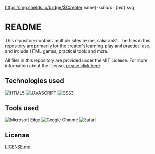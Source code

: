 https://img.shields.io/badge/${Creater name}-${sahara}-${red}.svg

# README

This repository contains multiple sites by me, sahara581.
The files in this repository are primarily for the creator's learning, play and practical use, and include HTML games, practical tools and more.

All files in this repository are provided under the MIT License. For more information about the license, [please click here](#chap-license).

<a name="chap-technologies"></a>
## Technologies used
![HTML5](https://img.shields.io/badge/-HTML5-303030.svg?logo=html5&style=for-the-badge)
![JAVASCRIPT](https://img.shields.io/badge/-Javascript-303030.svg?logo=javascript&style=for-the-badge)
![CSS3](https://img.shields.io/badge/-Css3-303030.svg?logo=css3&style=for-the-badge)

## Tools used
![Microsoft Edge](https://img.shields.io/badge/-Microsoftedge-404040.svg?logo=microsoftedge&style=for-the-badge)
![Google Chrome](https://img.shields.io/badge/-Google%20chrome-404040.svg?logo=google-chrome&style=for-the-badge)
![Safari](https://img.shields.io/badge/-Safari-404040.svg?logo=safari&style=for-the-badge)

<a name="chap-license"></a>
## License
[LICENSE.md](../main/LICENSE)
